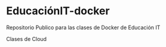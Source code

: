 # EducaciónIT-docker
Repositorio Publico para las clases de Docker de Educación IT

Clases de Cloud
